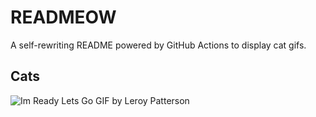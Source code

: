 # READMEOW

A self-rewriting README powered by GitHub Actions to display cat gifs.

## Cats

![Im Ready Lets Go GIF by Leroy Patterson](https://media0.giphy.com/media/CjmvTCZf2U3p09Cn0h/200.gif?cid=9acd02dabyleq8hsx4s24wz5cywa3z4u4mbi1axpm5cx7bos&ep=v1_gifs_search&rid=200.gif&ct=g)
